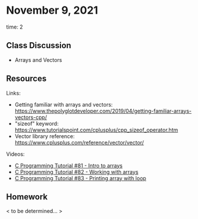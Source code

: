 # November 9, 2021
time: 2

## Class Discussion
- Arrays and Vectors

## Resources
Links:
- Getting familiar with arrays and vectors: https://www.thepolyglotdeveloper.com/2019/04/getting-familiar-arrays-vectors-cpp/
- "sizeof" keyword: https://www.tutorialspoint.com/cplusplus/cpp_sizeof_operator.htm
- Vector library reference: https://www.cplusplus.com/reference/vector/vector/

Videos: 
- [C Programming Tutorial #81 - Intro to arrays](https://www.youtube.com/watch?v=u8I31l8Pwc4)
- [C Programming Tutorial #82 - Working with arrays](https://www.youtube.com/watch?v=DQTBPuCdqYI)
- [C Programming Tutorial #83 - Printing array with loop](https://www.youtube.com/watch?v=qmw9K4oHOog)

## Homework
< to be determined... >